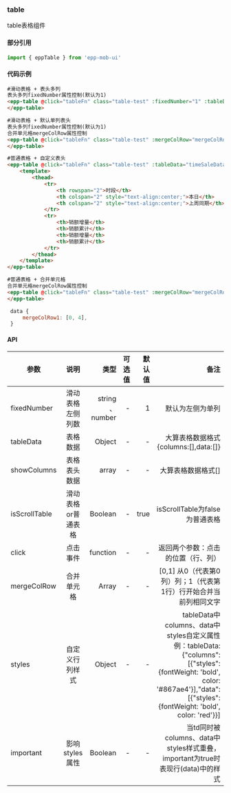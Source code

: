 ### table
table表格组件

#### 部分引用
``` js
import { eppTable } from 'epp-mob-ui'
```
#### 代码示例
```html
#滑动表格 + 表头多列
表头多列fixedNumber属性控制(默认为1)
<epp-table @click="tableFn" class="table-test" :fixedNumber="1" :tableData="sexSaleData" :showColumns="sexSaleDataColumns">
</epp-table>
```
```html
#滑动表格 + 默认单列表头
表头多列fixedNumber属性控制(默认为1)
合并单元格mergeColRow属性控制
<epp-table @click="tableFn" class="table-test" :mergeColRow="mergeColRow1" :tableData="activitySaleData" :showColumns="activitySaleDataColumns">
</epp-table>
```
```html
#普通表格 + 自定义表头
<epp-table @click="tableFn" class="table-test" :tableData="timeSaleData" :isScrollTable="false" :showColumns="showColumns">
    <template>
        <thead>
            <tr>
                <th rowspan="2">时段</th>
                <th colspan="2" style="text-align:center;">本日</th>
                <th colspan="2" style="text-align:center;">上周同期</th>
            </tr>
            <tr>
                <th>销额增量</th>
                <th>销额累计</th>
                <th>销额增量</th>
                <th>销额累计</th>
            </tr>
        </thead>
    </template>
</epp-table>
```
```html
#普通表格 + 合并单元格
合并单元格mergeColRow属性控制
<epp-table @click="tableFn" class="table-test" :mergeColRow="mergeColRow1" :isScrollTable="false" :tableData="areaSaleData" :showColumns="areaSaleDataColumns">
</epp-table>
```
```js
 data {
     mergeColRow1: [0, 4],
 }
```
#### API

| 参数        |    说明   |     类型 |         可选值            | 默认值    |  备注 |
| -----------| :-------: |  -----: | -----------------------: |  -----:  | --:  |
| fixedNumber |  滑动表格左侧列数 |string 、number|   -         | 1    |  默认为左侧为单列  |
| tableData |   表格数据   |  Object |   -   |  - | 大算表格数据格式{columns:[],data:[]}  |
| showColumns  |   表格表头数据 | array |  -  |  - |  大算表格数据格式[]  |
| isScrollTable  |   滑动表格or普通表格 |Boolean|   -     | true | isScrollTable为false为普通表格 |
| click   |   点击事件 |  function |   -     | -   | 返回两个参数：点击的位置（行、列） |
| mergeColRow |   合并单元格 |  Array |   -     | -  | [0,1] 从0（代表第0列）列；1（代表第1行）行开始合并当前列相同文字 |
| styles   |   自定义行列样式 | Object |   -  | -  |tableData中columns、data中styles自定义属性 例：tableData:{"columns":[{"styles": {fontWeight: 'bold', color: '#867ae4'}],"data":[{"styles":{fontWeight: 'bold', color: 'red'}}]|
| important   |   影响styles属性 |  Boolean |   -     |  -  |   当td同时被columns、data中styles样式重叠，important为true时表现行(data)中的样式 |

